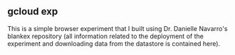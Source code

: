 ## gcloud exp
This is a simple browser experiment that I built using Dr. Danielle Navarro's blankex repository (all information related to the deployment of the experiment and downloading data from the datastore is contained here).